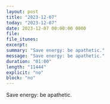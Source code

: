```yaml
---
layout: post
title: "2023-12-07"
today: "2023-12-07"
date: 2023-12-07 00:00:00 0000
file:
file_itunes:
excerpt:
summary: "Save energy: be apathetic."
message: "Save energy: be apathetic."
duration: "01:00"
length: "11444"
explicit: "no"
block: "no"
---
```

Save energy: be apathetic.

